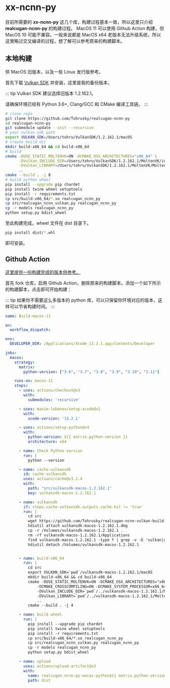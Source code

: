 # xx-ncnn-py
目前所需要的 **xx-ncnn-py** 这几个库，构建过程基本一致，所以这里只介绍 **realcugan-ncnn-py** 的构建过程。
MacOS 11 可以使用 Github Action 构建，但 MacOS 10 可能不兼容。一般来说都是 MacOS x64 老版本无法升级系统，所以这里略过交叉编译的过程，想了解可以参考原来的构建脚本。

## 本地构建
供 MacOS 旧版本，以及一些 Linux 发行版参考。

首先下载 [Vulkan SDK](https://github.com/Tohrusky/realcugan-ncnn-vulkan-build-macOS/releases) 并安装，这里是我的备份版本。

::: tip
Vulkan SDK 建议选择旧版本 1.2.162.1。

请确保环境已经有 Python 3.6+, Clang/GCC 和 CMake 编译工具链。
:::

```bash
# clone repo
git clone https://github.com/Tohrusky/realcugan-ncnn-py
cd realcugan-ncnn-py
git submodule update --init --recursive
# your vulkan sdk path
export VULKAN_SDK=/Users/tohru/VulkanSDK/1.2.162.1/macOS 
# create build dir
mkdir build-x86_64 && cd build-x86_64
# build
cmake -DUSE_STATIC_MOLTENVK=ON -DCMAKE_OSX_ARCHITECTURES="x86_64" \
      -DVulkan_INCLUDE_DIR=/Users/tohru/VulkanSDK/1.2.162.1/MoltenVK/include \
      -DVulkan_LIBRARY=/Users/tohru/VulkanSDK/1.2.162.1/MoltenVK/MoltenVK.xcframework/macos-arm64_x86_64/libMoltenVK.a \
      ..
cmake --build . -j 8
# build python wheel
pip install --upgrade pip chardet
pip install twine wheel setuptools
pip install -r requirements.txt
cp src/build-x86_64/*.so realcugan_ncnn_py
cp src/realcugan_ncnn_vulkan.py realcugan_ncnn_py
cp -r models realcugan_ncnn_py
python setup.py bdist_wheel
```
至此构建完成，wheel 文件在 dist 目录下。 
```bash
pip install dist/*.whl
```
即可安装。


## Github Action
[这里提供一份构建完成的版本供参考。](https://github.com/SRVFI-Raws/realcugan-ncnn-py-macos-11/actions/workflows/Build.yml)

首先 fork 仓库，启用 Github Action，删除原来的构建脚本。添加一个如下所示的构建脚本，点击即可开始构建：

::: tip
如果你不需要这么多版本的 python 库，可以只保留你环境对应的版本，这样可以节省构建时间。
:::

```yaml
name: Build-macos-11

on:
  workflow_dispatch:

env:
  DEVELOPER_DIR: /Applications/Xcode_13.2.1.app/Contents/Developer

jobs:
  macos:
    strategy:
      matrix:
        python-version: ["3.6", "3.7", "3.8", "3.9", "3.10", "3.11"]

    runs-on: macos-11
    steps:
      - uses: actions/checkout@v3
        with:
          submodules: 'recursive'

      - uses: maxim-lobanov/setup-xcode@v1
        with:
          xcode-version: '13.2.1'

      - uses: actions/setup-python@v4
        with:
          python-version: ${{ matrix.python-version }}
          architecture: x64

      - name: Check Python version
        run: |
          python --version

      - name: cache-vulkansdk
        id: cache-vulkansdk
        uses: actions/cache@v3.2.4
        with:
          path: "src/vulkansdk-macos-1.2.162.1"
          key: vulkansdk-macos-1.2.162.1

      - name: vulkansdk
        if: steps.cache-vulkansdk.outputs.cache-hit != 'true'
        run: |
          cd src
          wget https://github.com/Tohrusky/realcugan-ncnn-vulkan-build-macOS/releases/download/v0.0.1/vulkansdk-macos-1.2.162.1.dmg -O vulkansdk-macos-1.2.162.1.dmg
          hdiutil attach vulkansdk-macos-1.2.162.1.dmg
          cp -r /Volumes/vulkansdk-macos-1.2.162.1 .
          rm -rf vulkansdk-macos-1.2.162.1/Applications
          find vulkansdk-macos-1.2.162.1 -type f | grep -v -E 'vulkan|glslang|MoltenVK' | xargs rm
          hdiutil detach /Volumes/vulkansdk-macos-1.2.162.1


      - name: build-x86_64
        run: |
          cd src
          export VULKAN_SDK=`pwd`/vulkansdk-macos-1.2.162.1/macOS
          mkdir build-x86_64 && cd build-x86_64
          cmake -DUSE_STATIC_MOLTENVK=ON -DCMAKE_OSX_ARCHITECTURES="x86_64" \
              -DCMAKE_CROSSCOMPILING=ON -DCMAKE_SYSTEM_PROCESSOR=x86_64 \
              -DVulkan_INCLUDE_DIR=`pwd`/../vulkansdk-macos-1.2.162.1/MoltenVK/include \
              -DVulkan_LIBRARY=`pwd`/../vulkansdk-macos-1.2.162.1/MoltenVK/MoltenVK.xcframework/macos-arm64_x86_64/libMoltenVK.a \
              ..
          cmake --build . -j 4

      - name: build wheel
        run: |
          pip install --upgrade pip chardet
          pip install twine wheel setuptools
          pip install -r requirements.txt
          cp src/build-x86_64/*.so realcugan_ncnn_py
          cp src/realcugan_ncnn_vulkan.py realcugan_ncnn_py
          cp -r models realcugan_ncnn_py
          python setup.py bdist_wheel

      - name: upload
        uses: actions/upload-artifact@v3
        with:
          name: realcugan-ncnn-py-macos-python${{ matrix.python-version }}
          path: dist
```
